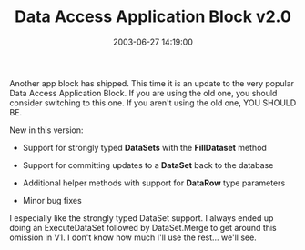 ﻿---
layout: post
title: "Data Access Application Block v2.0"
comments: false
date: 2003-06-27 14:19:00
categories:
 - Technology
subtext-id: e5123d9d-b2e2-49ce-88fe-98d0183f3381
alias: /blog/Data-Access-Application-Block-v20.aspx
---


Another app block has shipped. This time it is an update to the very popular Data Access Application Block. If you are using the old one, you should consider switching to this one. If you aren't using the old one, YOU SHOULD BE.

New in this version:

  * Support for strongly typed **DataSets** with the **FillDataset** method
  * Support for committing updates to a **DataSet** back to the database
  * Additional helper methods with support for **DataRow** type parameters

  * Minor bug fixes

I especially like the strongly typed DataSet support. I always ended up doing an ExecuteDataSet followed by DataSet.Merge to get around this omission in V1. I don't know how much I'll use the rest... we'll see.
